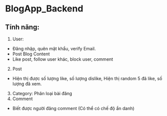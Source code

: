 # BlogApp_Backend

## Tính năng:

1. User:

- Đăng nhập, quên mật khẩu, verify Email.
- Post Blog Content
- Like post, follow user khác, block user, comment

2. Post

- Hiện thị được số lượng like, số lượng dislike, Hiện thị random 5 đã like, số lượng đã xem.

3. Category: Phân loại bài đăng
4. Comment

- Biết được người đăng comment (Có thể có chế độ ẩn danh)
